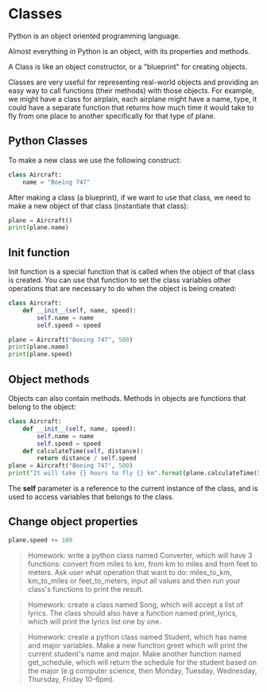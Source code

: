 # Classes

Python is an object oriented programming language.

Almost everything in Python is an object, with its properties and methods.

A Class is like an object constructor, or a "blueprint" for creating objects.

Classes are very useful for representing real-world objects and providing an easy way to call functions (their methods) with those objects. For example, we might have a class for airplain, each airplane might have a name, type, it could have a separate function that returns how much time it would take to fly from one place to another specifically for that type of plane.

## Python Classes
To make a new class we use the following construct:
```python
class Aircraft:
    name = "Boeing 747"
```

After making a class (a blueprint), if we want to use that class, we need to make a new object of that class (instantiate that class):
```python
plane = Aircraft()
print(plane.name)
```

## Init function
Init function is a special function that is called when the object of that class is created. You can use that function to set the class variables other operations that are necessary to do when the object is being created:
```python
class Aircraft:
    def __init__(self, name, speed):
        self.name = name
        self.speed = speed

plane = Aircraft("Boeing 747", 500)
print(plane.name)
print(plane.speed)
```

## Object methods
Objects can also contain methods. Methods in objects are functions that belong to the object:
```python
class Aircraft:
    def __init__(self, name, speed):
        self.name = name
        self.speed = speed
    def calculateTime(self, distance):
        return distance / self.speed
plane = Aircraft("Boeing 747", 500)
print("It will take {} hours to fly {} km".format(plane.calculateTime(5000), 5000))
```
The **self** parameter is a reference to the current instance of the class, and is used to access variables that belongs to the class.

## Change object properties
```python
plane.speed += 100
```

> Homework: write a python class named Converter, which will have 3 functions: convert from miles to km, from km to miles and from feet to meters. Ask user what operation that want to do: miles_to_km, km_to_miles or feet_to_meters, input all values and then run your class's functions to print the result.

> Homework: create a class named Song, which will accept a list of lyrics. The class should also have a function named print_lyrics, which will print the lyrics list one by one.

> Homework: create a python class named Student, which has name and major variables. Make a new function greet which will print the current student's name and major. Make another function named get_schedule, which will return the schedule for the student based on the major (e.g computer science, then Monday, Tuesday, Wednesday, Thursday, Friday 10-6pm).
